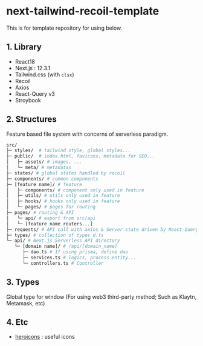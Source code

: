 # next-tailwind-recoil-template

This is for template repository for using below.

## 1. Library

- React18
- Next.js : 12.3.1
- Tailwind.css (with `clsx`)
- Recoil
- Axios
- React-Query v3
- Stroybook

## 2. Structures

Feature based file system with concerns of serverless paradigm.

```bash
src/
├─ styles/  # tailwind style, global styles...
├─ public/  # index.html, favicons, metadata for SEO...
│   ├─ assets/ # images, ...
│   └─ meta/ # metadatas
├─ states/ # global states handled by recoil
├─ components/ # common components
├─ [feature name]/ # feature
│   ├─ components/ # component only used in feature
│   ├─ utils/ # utils only used in feature
│   ├─ hooks/ # hooks only used in feature
│   └─ pages/ # pages for routing
├─ pages/ # routing & API
│   └─ api/ # export from src/api
│   └─ [feature name routers...]
├─ requests/ # API call with axios & Server state driven by React-Query
├─ types/ # collection of types d.ts
└─ api/ # Next.js Serverless API directory
   └─ [domain name]/ # /api/[domain_name]
      ├─ dao.ts # If using prisma, define dao
      ├─ services.ts # logics, process entity...
      └─ controllers.ts # Controller
```

## 3. Types

Global type for window (For using web3 third-party method; Such as Klaytn, Metamask, etc)

## 4. Etc

- [heroicons](https://heroicons.com/) : useful icons
